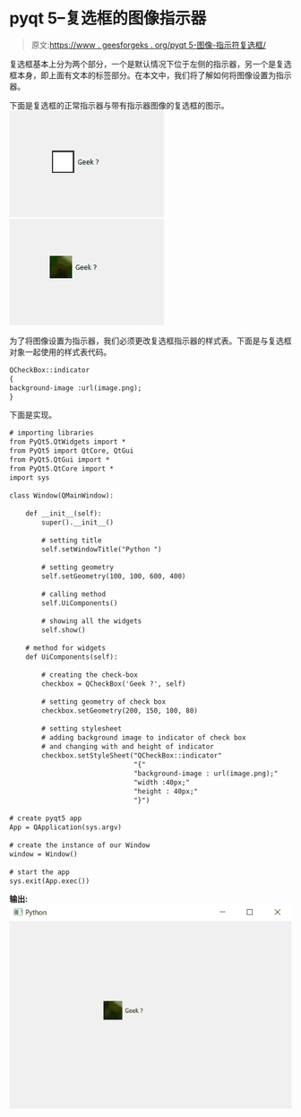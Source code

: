 # pyqt 5–复选框的图像指示器

> 原文:[https://www . geesforgeks . org/pyqt 5-图像-指示符复选框/](https://www.geeksforgeeks.org/pyqt5-image-indicator-of-check-box/)

复选框基本上分为两个部分，一个是默认情况下位于左侧的指示器，另一个是复选框本身，即上面有文本的标签部分。在本文中，我们将了解如何将图像设置为指示器。

下面是复选框的正常指示器与带有指示器图像的复选框的图示。
![](img/f702cc721e6b14adc6fb8e14cb4d2e34.png) ![](img/4997d50f93e70fc758f6fe090ccbb508.png)

为了将图像设置为指示器，我们必须更改复选框指示器的样式表。下面是与复选框对象一起使用的样式表代码。

```
QCheckBox::indicator
{
background-image :url(image.png);
}

```

下面是实现。

```
# importing libraries
from PyQt5.QtWidgets import * 
from PyQt5 import QtCore, QtGui
from PyQt5.QtGui import * 
from PyQt5.QtCore import * 
import sys

class Window(QMainWindow):

    def __init__(self):
        super().__init__()

        # setting title
        self.setWindowTitle("Python ")

        # setting geometry
        self.setGeometry(100, 100, 600, 400)

        # calling method
        self.UiComponents()

        # showing all the widgets
        self.show()

    # method for widgets
    def UiComponents(self):

        # creating the check-box
        checkbox = QCheckBox('Geek ?', self)

        # setting geometry of check box
        checkbox.setGeometry(200, 150, 100, 80)

        # setting stylesheet
        # adding background image to indicator of check box 
        # and changing with and height of indicator
        checkbox.setStyleSheet("QCheckBox::indicator"
                               "{"
                               "background-image : url(image.png);"
                               "width :40px;"
                               "height : 40px;"
                               "}")

# create pyqt5 app
App = QApplication(sys.argv)

# create the instance of our Window
window = Window()

# start the app
sys.exit(App.exec())
```

**输出:**
![](img/cb3364e67d5f82e70beba1ccedfa23d7.png)